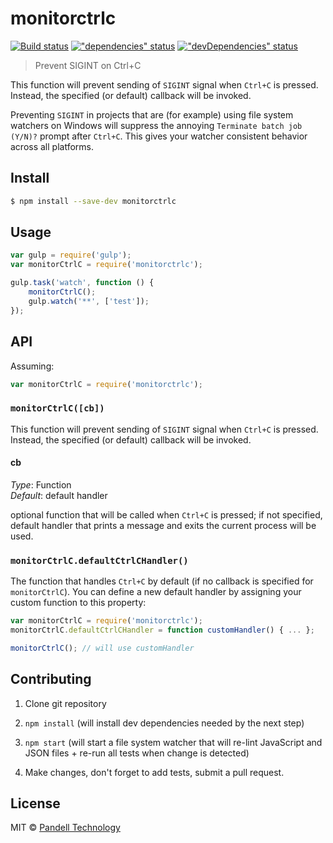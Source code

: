 # monitorctrlc

[![Build status](https://travis-ci.org/pandell/node-monitorctrlc.svg?branch=master)](https://travis-ci.org/pandell/node-monitorctrlc) [!["dependencies" status](https://david-dm.org/pandell/node-monitorctrlc.svg)](https://david-dm.org/pandell/node-monitorctrlc) [!["devDependencies" status](https://david-dm.org/pandell/node-monitorctrlc/dev-status.svg)](https://david-dm.org/pandell/node-monitorctrlc#info=devDependencies)

> Prevent SIGINT on Ctrl+C

This function will prevent sending of `SIGINT` signal when `Ctrl+C` is pressed. Instead, the specified (or default) callback will be invoked.

Preventing `SIGINT` in projects that are (for example) using file system watchers on Windows will suppress the annoying `Terminate batch job (Y/N)?` prompt after `Ctrl+C`. This gives your watcher consistent behavior across all platforms.

## Install

```sh
$ npm install --save-dev monitorctrlc
```


## Usage

```js
var gulp = require('gulp');
var monitorCtrlC = require('monitorctrlc');

gulp.task('watch', function () {
    monitorCtrlC();
    gulp.watch('**', ['test']);
});
```


## API

Assuming:

```js
var monitorCtrlC = require('monitorctrlc');
```

### `monitorCtrlC([cb])`

This function will prevent sending of `SIGINT` signal when `Ctrl+C` is pressed. Instead, the specified (or default) callback will be invoked.

#### cb

_Type_: Function  
_Default_: default handler

optional function that will be called when `Ctrl+C` is pressed; if not specified, default handler that prints a message and exits the current process will be used.


### `monitorCtrlC.defaultCtrlCHandler()`

The function that handles `Ctrl+C` by default (if no callback is specified for `monitorCtrlC`). You can define a new default handler by assigning your custom function to this property:

```js
var monitorCtrlC = require('monitorctrlc');
monitorCtrlC.defaultCtrlCHandler = function customHandler() { ... };

monitorCtrlC(); // will use customHandler
```


## Contributing

1. Clone git repository

2. `npm install` (will install dev dependencies needed by the next step)

3. `npm start` (will start a file system watcher that will re-lint JavaScript and JSON files + re-run all tests when change is detected)

4. Make changes, don't forget to add tests, submit a pull request.


## License

MIT © [Pandell Technology](http://pandell.com/)
